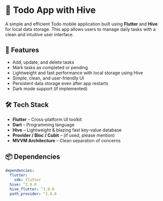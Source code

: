 # 📝 Todo App with Hive

A simple and efficient Todo mobile application built using **Flutter** and **Hive** for local data storage. This app allows users to manage daily tasks with a clean and intuitive user interface.

## 🚀 Features

- Add, update, and delete tasks
- Mark tasks as completed or pending
- Lightweight and fast performance with local storage using Hive
- Simple, clean, and user-friendly UI
- Persistent data storage even after app restarts
- Dark mode support (if implemented)

## 🛠️ Tech Stack

- **Flutter** – Cross-platform UI toolkit
- **Dart** – Programming language
- **Hive** – Lightweight & blazing fast key-value database
- **Provider / Bloc / Cubit** – (if used, please mention)
- **MVVM Architecture** – Clean separation of concerns

## 📦 Dependencies

```yaml
dependencies:
  flutter:
    sdk: flutter
  hive: ^2.0.0
  hive_flutter: ^1.0.0
  path_provider: ^2.0.0

